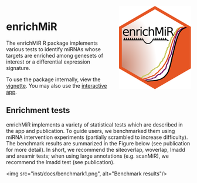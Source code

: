 <img align="right" style="margin-left: 20px; margin-bottom: 10px;" src="inst/docs/enrichMiR_sticker.png"/>

# enrichMiR

The enrichMiR R package implements various tests to identify 
miRNAs whose targets are enriched among genesets of interest 
or a differential expression signature.

To use the package internally, view the 
[vignette](vignettes/enrichMiR.Rmd). You may also use the 
[interactive app](https://ethz-ins.org/enrichMiR/).

## Enrichment tests

enrichMiR implements a variety of statistical tests which are
described in the app and publication. To guide users, we
benchmarked them using miRNA intervention experiments (partially
scrambled to increase difficulty). The benchmark results are
summarized in the Figure below (see publication for more detail).
In short, we recommend the siteoverlap, woverlap, lmadd and 
areamir tests; when using large annotations (e.g. scanMiR), we 
recommend the lmadd test (see publication).

<img src="inst/docs/benchmark1.png", alt="Benchmark results"/>
